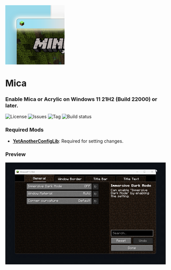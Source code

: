 <img src="common/src/main/resources/icon.png" alt="Icon" width="186" />

# Mica

### Enable Mica or Acrylic on Windows 11 21H2 (Build 22000) or later.

![License](https://img.shields.io/github/license/LemonCaramel/Mica.svg)
![Issues](https://img.shields.io/github/issues/LemonCaramel/Mica.svg)
![Tag](https://img.shields.io/github/tag/LemonCaramel/Mica.svg)
![Build status](https://img.shields.io/github/actions/workflow/status/LemonCaramel/Mica/mica-build.yml)

### Required Mods
- **[YetAnotherConfigLib](https://modrinth.com/mod/yacl)**: Required for setting changes.


### Preview
<img src="assets/preview.gif" alt="Preview" width="971" />
